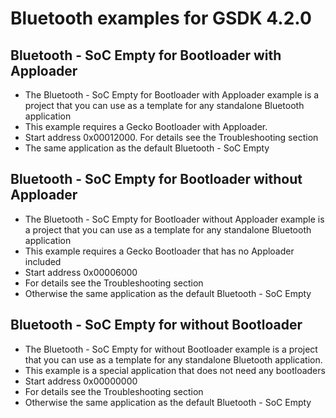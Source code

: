 # Bluetooth examples for GSDK 4.2.0

## Bluetooth - SoC Empty for Bootloader with Apploader

- The Bluetooth - SoC Empty for Bootloader with Apploader example is a project that you can use as a template for any standalone Bluetooth application
- This example requires a Gecko Bootloader with Apploader.
- Start address 0x00012000. For details see the Troubleshooting section
- The same application as the default Bluetooth - SoC Empty

## Bluetooth - SoC Empty for Bootloader without Apploader

- The Bluetooth - SoC Empty for Bootloader without Apploader example is a project that you can use as a template for any standalone Bluetooth application
- This example requires a Gecko Bootloader that has no Apploader included
- Start address 0x00006000
- For details see the Troubleshooting section
- Otherwise the same application as the default Bluetooth - SoC Empty

## Bluetooth - SoC Empty for without Bootloader

- The Bluetooth - SoC Empty for without Bootloader example is a project that you can use as a template for any standalone Bluetooth application.
- This example is a special application that does not need any bootloaders
- Start address 0x00000000
- For details see the Troubleshooting section
- Otherwise the same application as the default Bluetooth - SoC Empty

